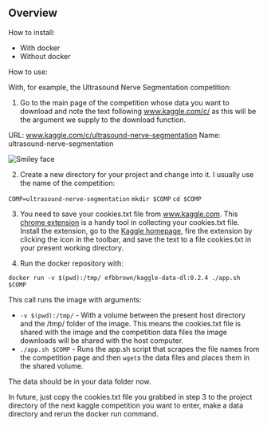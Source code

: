 ## Overview

How to install:

- With  docker
- Without docker

How to use:

With, for example, the Ultrasound Nerve Segmentation competition:

1. Go to the main page of the competition whose data you want to download and note the text following www.kaggle.com/c/ as this will be the argument we supply to the download function.

URL: www.kaggle.com/c/ultrasound-nerve-segmentation
Name: ultrasound-nerve-segmentation

<img src="tmp/comp-home.JPG" alt="Smiley face"></img>

2. Create a new directory for your project and change into it. I usually use the name of the competition:

`COMP=ultrasound-nerve-segmentation`
`mkdir $COMP`
`cd $COMP`

3. You need to save your cookies.txt file from www.kaggle.com. This [chrome extension](https://chrome.google.com/webstore/detail/cookietxt-export/lopabhfecdfhgogdbojmaicoicjekelh) is a handy tool in collecting your cookies.txt file. Install the extension, go to the [Kaggle homepage](https://www.kaggle.com/), fire the extension by clicking the icon in the toolbar, and save the text to a file cookies.txt in your present working directory.

4. Run the docker repository with:

`docker run -v $(pwd):/tmp/ efbbrown/kaggle-data-dl:0.2.4 ./app.sh $COMP`

This call runs the image with arguments:
 - `-v $(pwd):/tmp/` - With a volume between the present host directory and the /tmp/ folder of the image. This means the cookies.txt file is shared with the image and the competition data files the image downloads will be shared with the host computer.
 - `./app.sh $COMP` - Runs the app.sh script that scrapes the file names from the competition page and then `wget`s the data files and places them in the shared volume.

The data should be in your data folder now.

In future, just copy the cookies.txt file you grabbed in step 3 to the project directory of the next kaggle competition you want to enter, make a data directory and rerun the docker run command.
